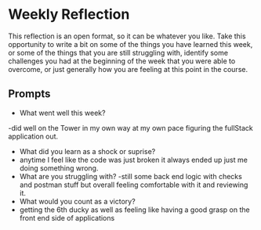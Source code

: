 # Weekly Reflection
This reflection is an open format, so it can be whatever you like. Take this opportunity to write a bit on some of the things you have learned this week, or some of the things that you are still struggling with, identify some challenges you had at the beginning of the week that you were able to overcome, or just generally how you are feeling at this point in the course.

## Prompts
- What went well this week?

-did well on the Tower in my own way at my own pace figuring the fullStack application out.
- What did you learn as a shock or suprise?
- anytime I feel like the code was just broken it always ended up just me doing something wrong.
- What are you struggling with?
-still some back end logic with checks and postman stuff but overall feeling comfortable with it and reviewing it.
- What would you count as a victory?
- getting the 6th ducky as well as feeling like  having a good grasp on the front end side of applications
